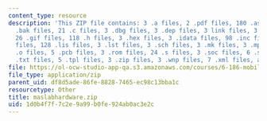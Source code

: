 ```yaml
---
content_type: resource
description: 'This ZIP file contains: 3 .a files, 2 .pdf files, 180 .asm files, 6
  .bak files, 21 .c files, 3 .dbg files, 3 .dep files, 3 link files, 3 mkdep files,
  26 .gif files, 118 .h files, 3 .hex files, 3 .idata files, 98 .inc files, 2 .jpg
  files, 128 .lis files, 3 .lst files, 3 .sch files, 3 .mk files, 3 .mp files, 113
  .o files, 5 .pcb files, 3 .rom files, 24 .s files, 3 .soc files, 6 .svg files, 12
  .txt files, 5 .tpl files, 3 .zip files, 3 .wnp files, 7 .xml files, and 2 .xsl files.'
file: https://ol-ocw-studio-app-qa.s3.amazonaws.com/courses/6-186-mobile-autonomous-systems-laboratory-january-iap-2005/1d0b4f7f7c2e9a99b0fe924ab0ac3e2c_maslabhardware.zip
file_type: application/zip
parent_uid: df8d5ade-86fe-8828-7465-ec98c13bba1c
resourcetype: Other
title: maslabhardware.zip
uid: 1d0b4f7f-7c2e-9a99-b0fe-924ab0ac3e2c
---
```

